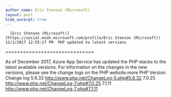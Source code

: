 ```yaml
---
author_name: Eric Stenson (Microsoft)
layout: post
hide_excerpt: true
---
```

      [Eric Stenson (Microsoft)](https://social.msdn.microsoft.com/profile/Eric Stenson (Microsoft))  12/1/2017 12:55:27 PM  PHP updated to latest versions
==============================

 As of December 2017, Azure App Service has updated the PHP stacks to the latest available versions. For information on the changes in the new versions, please see the change logs on the PHP website.more    PHP Version Change log   5.6.32 <http://www.php.net/ChangeLog-5.php#5.6.32>   7.0.25 <http://www.php.net/ChangeLog-7.php#7.0.25>   7.1.11 <http://www.php.net/ChangeLog-7.php#7.1.11>        